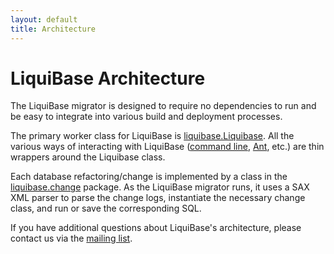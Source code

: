 ```yaml
---
layout: default
title: Architecture
---
```


# LiquiBase Architecture #

The LiquiBase migrator is designed to require no dependencies to run and be easy to integrate into various build and deployment processes.

The primary worker class for LiquiBase is [liquibase.Liquibase](http://www.liquibase.org/api/liquibase/Liquibase.html). All the various ways of interacting with LiquiBase ([command line](http://www.liquibase.org/api/liquibase/commandline/CommandLineFileOpener.html), [Ant](http://www.liquibase.org/api/liquibase/ant/DatabaseMigratorTask.html), etc.) are thin wrappers around the Liquibase class.

Each database refactoring/change is implemented by a class in the [liquibase.change](http://www.liquibase.org/api/liquibase/change/package-summary.html) package. As the LiquiBase migrator runs, it uses a SAX XML parser to parse the change logs, instantiate the necessary change class, and run or save the corresponding SQL.

If you have additional questions about LiquiBase's architecture, please contact us via the [mailing list](../community).
